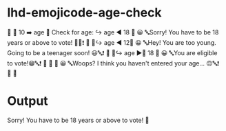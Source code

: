 # lhd-emojicode-age-check

🏁 🍇
  10 ➡️ age
  💭 Check for age:
  ↪️ age ◀️ 18  🍇
    😀 🔤Sorry! You have to be 18 years or above to vote! 🙂🔤❗️
  🍉
  🙅↪️ age ◀️ 12🍇
    😀 🔤Hey! You are too young. Going to be a teenager soon! 😃🔤❗️
  🍉
  🙅↪️ age ▶️🙌 18 🍇
    😀 🔤You are eligible to vote!😁🔤❗️
  🍉
  🙅 🍇
    😀 🔤Woops? I think you haven't entered your age... 🙃🔤❗️
  🍉
🍉

# Output
Sorry! You have to be 18 years or above to vote! 🙂
